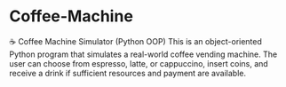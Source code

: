# Coffee-Machine
☕ Coffee Machine Simulator (Python OOP) This is an object-oriented Python program that simulates a real-world coffee vending machine. The user can choose from espresso, latte, or cappuccino, insert coins, and receive a drink if sufficient resources and payment are available.
